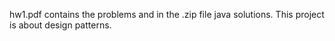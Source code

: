 hw1.pdf contains the problems and in the .zip file java solutions. This project is about design patterns.
